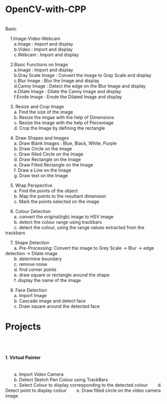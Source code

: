 # OpenCV-with-CPP
<br/>
Basic <br/>

&nbsp;&nbsp;&nbsp; 1.Image-Video-Webcam  <br/>
&nbsp;&nbsp;&nbsp;&nbsp;&nbsp;&nbsp; a.Image  : Import and display  <br/>
&nbsp;&nbsp;&nbsp;&nbsp;&nbsp;&nbsp; b.Video  : Import and display  <br/>
&nbsp;&nbsp;&nbsp;&nbsp;&nbsp;&nbsp; c.Webcam : Import and display  <br/>

&nbsp;&nbsp;&nbsp; 2.Basic Functions on Image <br/>
&nbsp;&nbsp;&nbsp;&nbsp;&nbsp;&nbsp; a.Image  : Import and display  <br/>
&nbsp;&nbsp;&nbsp;&nbsp;&nbsp;&nbsp; b.Gray Scale Image  : Convert the image to Gray Scale and display  <br/>
&nbsp;&nbsp;&nbsp;&nbsp;&nbsp;&nbsp; c.Blur Image  : Blur the Image and display  <br/>
&nbsp;&nbsp;&nbsp;&nbsp;&nbsp;&nbsp; d.Canny Image  : Detect the edge on the Blur Image and display  <br/>
&nbsp;&nbsp;&nbsp;&nbsp;&nbsp;&nbsp; e.Dilate Image  : Dilate the Canny Image and display  <br/>
&nbsp;&nbsp;&nbsp;&nbsp;&nbsp;&nbsp; f.Erode Image  : Erode the Dilated Image and display  <br/>

&nbsp;&nbsp;&nbsp; 3. Resize and Crop Image <br/>
&nbsp;&nbsp;&nbsp;&nbsp;&nbsp;&nbsp; a. Find the size of the image <br/>
&nbsp;&nbsp;&nbsp;&nbsp;&nbsp;&nbsp; b. Resize the imgae with the help of Dimensions <br/>
&nbsp;&nbsp;&nbsp;&nbsp;&nbsp;&nbsp; c. Resize the image with the help of Percentage <br/>
&nbsp;&nbsp;&nbsp;&nbsp;&nbsp;&nbsp; d. Crop the Image by defining the rectangle <br/>

&nbsp;&nbsp;&nbsp; 4. Draw Shapes and Images <br/>
&nbsp;&nbsp;&nbsp;&nbsp;&nbsp;&nbsp; a. Draw Blank Images : Blue, Black, White, Purple <br/>
&nbsp;&nbsp;&nbsp;&nbsp;&nbsp;&nbsp; b. Draw Circle on the image <br/>
&nbsp;&nbsp;&nbsp;&nbsp;&nbsp;&nbsp; c. Draw filled Circle on the Image <br/>
&nbsp;&nbsp;&nbsp;&nbsp;&nbsp;&nbsp; d. Draw Rectangle on the Image <br/>
&nbsp;&nbsp;&nbsp;&nbsp;&nbsp;&nbsp; e. Draw Filled Rectangle on the Image <br/>
&nbsp;&nbsp;&nbsp;&nbsp;&nbsp;&nbsp; f. Draw a Line on the Image <br/>
&nbsp;&nbsp;&nbsp;&nbsp;&nbsp;&nbsp; g. Draw text on the Image <br/>

&nbsp;&nbsp;&nbsp; 5. Wrap Perspective <br/>
&nbsp;&nbsp;&nbsp;&nbsp;&nbsp;&nbsp; a. Find the points of the object <br/>
&nbsp;&nbsp;&nbsp;&nbsp;&nbsp;&nbsp; b. Map the points to the resultant dimension <br/>
&nbsp;&nbsp;&nbsp;&nbsp;&nbsp;&nbsp; c. Mark the points selected on the image <br/>

&nbsp;&nbsp;&nbsp; 6. Colour Detection <br/>
&nbsp;&nbsp;&nbsp;&nbsp;&nbsp;&nbsp; a. convert the original(rgb) image to HSV image <br/>
&nbsp;&nbsp;&nbsp;&nbsp;&nbsp;&nbsp; b. detect the colour range using trackbars <br/>
&nbsp;&nbsp;&nbsp;&nbsp;&nbsp;&nbsp; c. detect the colour, using the range values extracted from the trackbars <br/>

&nbsp;&nbsp;&nbsp; 7. Shape Detection <br/>
&nbsp;&nbsp;&nbsp;&nbsp;&nbsp;&nbsp; a. Pre-Processing: Convert the image to Grey Scale -> Blur -> edge detection -> Dilate image <br/>
&nbsp;&nbsp;&nbsp;&nbsp;&nbsp;&nbsp; b. determine boundary <br/>
&nbsp;&nbsp;&nbsp;&nbsp;&nbsp;&nbsp; c. remove noise <br/>
&nbsp;&nbsp;&nbsp;&nbsp;&nbsp;&nbsp; d. find corner points <br/>
&nbsp;&nbsp;&nbsp;&nbsp;&nbsp;&nbsp; e. draw square or rectangle around the shape <br/>
&nbsp;&nbsp;&nbsp;&nbsp;&nbsp;&nbsp; f. display the name of the image <br/>

&nbsp;&nbsp;&nbsp; 8. Face Detection <br/>
&nbsp;&nbsp;&nbsp;&nbsp;&nbsp;&nbsp; a. Import Image <br/>
&nbsp;&nbsp;&nbsp;&nbsp;&nbsp;&nbsp; b. Cascade image and detect face <br/>
&nbsp;&nbsp;&nbsp;&nbsp;&nbsp;&nbsp; c. Draw square around the detected face <br/>

<h1> Projects </h1> <br/>
&nbsp;&nbsp;&nbsp; <h4> 1. Virtual Painter </h4> <br/>
&nbsp;&nbsp;&nbsp;&nbsp;&nbsp;&nbsp; a. Import Video Camera <br/>
&nbsp;&nbsp;&nbsp;&nbsp;&nbsp;&nbsp; b. Detect Sketch Pen Colour using TrackBars <br/>
&nbsp;&nbsp;&nbsp;&nbsp;&nbsp;&nbsp; c. Select Colour to display corresponding to the detected colour 
&nbsp;&nbsp;&nbsp;&nbsp;&nbsp;&nbsp; d. Detect point to display colour 
&nbsp;&nbsp;&nbsp;&nbsp;&nbsp;&nbsp; e. Draw filled circle on the video camera image 


